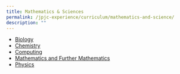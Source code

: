 ```yaml
---
title: Mathematics & Sciences
permalink: /jpjc-experience/curriculum/mathematics-and-science/
description: ""
---
```

<ul>
	<li><a href="/jpjc-experience/curriculum/mathematics-and-science/biology/">Biology</a></li>
	<li><a href="/jpjc-experience/curriculum/mathematics-and-science/chemistry/">Chemistry</a></li>
	<li><a href=/jpjc-experience/curriculum/mathematics-and-science/computing/">Computing</a></li>
	<li><a href="/jpjc-experience/curriculum/mathematics-and-science/math/">Mathematics and Further Mathematics</a></li>
	<li><a href="/jpjc-experience/curriculum/mathematics-and-science/physics/">Physics</a></li></ul>